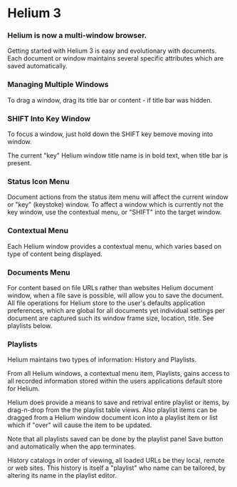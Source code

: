# Helium 3

### Helium is now a multi-window browser.

Getting started with Helium 3 is easy and evolutionary with documents. Each
document or window maintains several specific attributes which are saved
automatically.

### Managing Multiple Windows

To drag a window, drag its title bar or content - if title bar was hidden.

### SHIFT Into Key Window

To focus a window, just hold down the SHIFT key bemove moving into window.

The current "key" Helium window title name is in bold text, when title bar
is present.

### Status Icon Menu

Document actions from the status item menu will affect the current window
or "key" (keystoke) window.  To affect a window which is currently not the
key window, use the contextual menu, or "SHIFT" into the target window.

### Contextual Menu

Each Helium window provides a contextual menu, which varies based on type of
content being displayed.

### Documents Menu

For content based on file URLs rather than websites Helium document window,
when a file save is possible, will allow you to save the document. All file
operations for Helium store to the user's defaults application preferences,
which are global for all documents yet individual settings per document are
captured such its window frame size, location, title. See playlists below.

### Playlists

Helium maintains two types of information: History and Playlists.

From all Helium windows, a contextual menu item, Playlists, gains access to
all recorded information stored within the users applications default store
for Helium.

Helium does provide a means to save and retrival entire playlist or items,
by drag-n-drop from the the playlist table views. Also playlist items can
be dragged from a Helium window document icon into a playlist item or list
which if "over" will cause the item to be updated.

Note that all playlists saved can be done by the playlist panel Save button
and automatically when the app terminates.

History catalogs in order of viewing, all loaded URLs be they local, remote
or web sites. This history is itself a "playlist" who name can be tailored,
by altering its name in the playlist editor.

